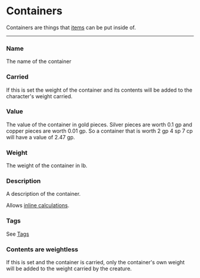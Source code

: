 # Containers

Containers are things that [items](/docs/property/item) can be put inside of.

---

### Name

The name of the container

### Carried

If this is set the weight of the container and its contents will be added to the character's weight carried.

### Value

The value of the container in gold pieces. Silver pieces are worth 0.1 gp and copper pieces are worth 0.01 gp. So a container that is worth 2 gp 4 sp 7 cp will have a value of  2.47 gp.

### Weight

The weight of the container in lb.

### Description

A description of the container. 

Allows [inline calculations](/docs/inline-calculations).

### Tags

See [Tags](/docs/tags)

### Contents are weightless

If this is set and the container is carried, only the container's own weight will be added to the weight carried by the creature.
